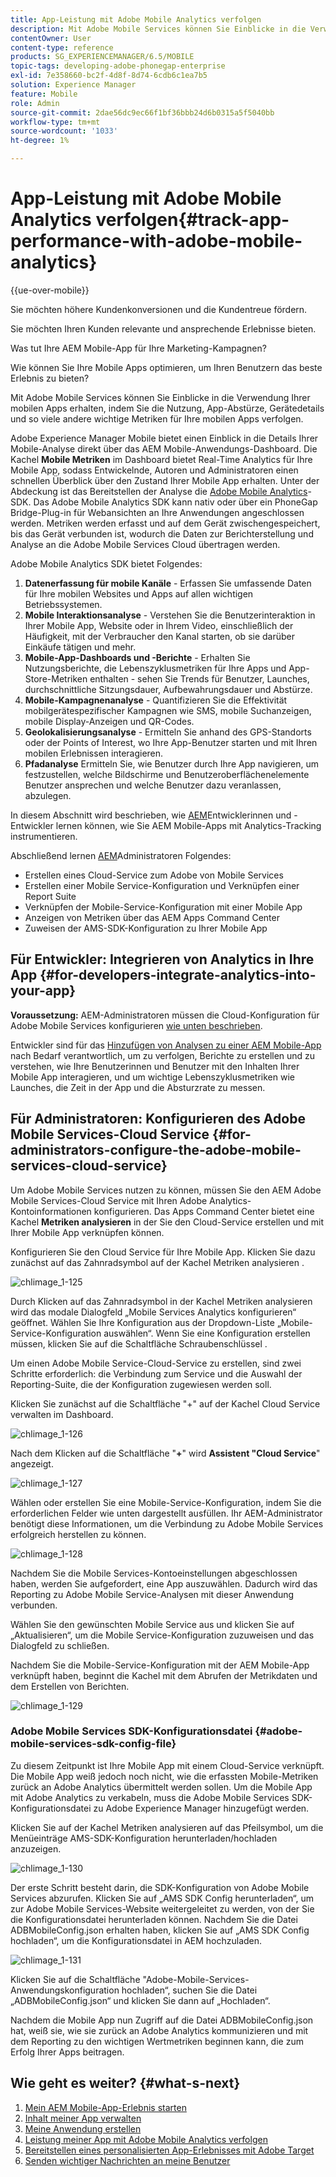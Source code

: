 ```yaml
---
title: App-Leistung mit Adobe Mobile Analytics verfolgen
description: Mit Adobe Mobile Services können Sie Einblicke in die Verwendung Ihrer mobilen Apps erhalten, indem Sie die Nutzung, App-Abstürze, Gerätedetails und so viele andere wichtige Metriken für Ihre mobilen Apps verfolgen. Auf dieser Seite erfahren Sie mehr.
contentOwner: User
content-type: reference
products: SG_EXPERIENCEMANAGER/6.5/MOBILE
topic-tags: developing-adobe-phonegap-enterprise
exl-id: 7e358660-bc2f-4d8f-8d74-6cdb6c1ea7b5
solution: Experience Manager
feature: Mobile
role: Admin
source-git-commit: 2dae56dc9ec66f1bf36bbb24d6b0315a5f5040bb
workflow-type: tm+mt
source-wordcount: '1033'
ht-degree: 1%

---
```


# App-Leistung mit Adobe Mobile Analytics verfolgen{#track-app-performance-with-adobe-mobile-analytics}

{{ue-over-mobile}}

Sie möchten höhere Kundenkonversionen und die Kundentreue fördern.

Sie möchten Ihren Kunden relevante und ansprechende Erlebnisse bieten.

Was tut Ihre AEM Mobile-App für Ihre Marketing-Kampagnen?

Wie können Sie Ihre Mobile Apps optimieren, um Ihren Benutzern das beste Erlebnis zu bieten?

Mit Adobe Mobile Services können Sie Einblicke in die Verwendung Ihrer mobilen Apps erhalten, indem Sie die Nutzung, App-Abstürze, Gerätedetails und so viele andere wichtige Metriken für Ihre mobilen Apps verfolgen.

Adobe Experience Manager Mobile bietet einen Einblick in die Details Ihrer Mobile-Analyse direkt über das AEM Mobile-Anwendungs-Dashboard. Die Kachel **Mobile Metriken** im Dashboard bietet Real-Time Analytics für Ihre Mobile App, sodass Entwickelnde, Autoren und Administratoren einen schnellen Überblick über den Zustand Ihrer Mobile App erhalten. Unter der Abdeckung ist das Bereitstellen der Analyse die [Adobe Mobile Analytics](https://business.adobe.com/de/products/analytics/mobile-marketing.html)-SDK. Das Adobe Mobile Analytics SDK kann nativ oder über ein PhoneGap Bridge-Plug-in für Webansichten an Ihre Anwendungen angeschlossen werden. Metriken werden erfasst und auf dem Gerät zwischengespeichert, bis das Gerät verbunden ist, wodurch die Daten zur Berichterstellung und Analyse an die Adobe Mobile Services Cloud übertragen werden.

Adobe Mobile Analytics SDK bietet Folgendes:

1. **Datenerfassung für mobile Kanäle** - Erfassen Sie umfassende Daten für Ihre mobilen Websites und Apps auf allen wichtigen Betriebssystemen.
1. **Mobile Interaktionsanalyse** - Verstehen Sie die Benutzerinteraktion in Ihrer Mobile App, Website oder in Ihrem Video, einschließlich der Häufigkeit, mit der Verbraucher den Kanal starten, ob sie darüber Einkäufe tätigen und mehr.
1. **Mobile-App-Dashboards und -Berichte** - Erhalten Sie Nutzungsberichte, die Lebenszyklusmetriken für Ihre Apps und App-Store-Metriken enthalten - sehen Sie Trends für Benutzer, Launches, durchschnittliche Sitzungsdauer, Aufbewahrungsdauer und Abstürze.
1. **Mobile-Kampagnenanalyse** - Quantifizieren Sie die Effektivität mobilgerätespezifischer Kampagnen wie SMS, mobile Suchanzeigen, mobile Display-Anzeigen und QR-Codes.
1. **Geolokalisierungsanalyse** - Ermitteln Sie anhand des GPS-Standorts oder der Points of Interest, wo Ihre App-Benutzer starten und mit Ihren mobilen Erlebnissen interagieren.
1. **Pfadanalyse** Ermitteln Sie, wie Benutzer durch Ihre App navigieren, um festzustellen, welche Bildschirme und Benutzeroberflächenelemente Benutzer ansprechen und welche Benutzer dazu veranlassen, abzulegen.

In diesem Abschnitt wird beschrieben, wie [AEM](#developers)Entwicklerinnen und -Entwickler lernen können, wie Sie AEM Mobile-Apps mit Analytics-Tracking instrumentieren.

Abschließend lernen [AEM](#administrators)Administratoren Folgendes:

* Erstellen eines Cloud-Service zum Adobe von Mobile Services
* Erstellen einer Mobile Service-Konfiguration und Verknüpfen einer Report Suite
* Verknüpfen der Mobile-Service-Konfiguration mit einer Mobile App
* Anzeigen von Metriken über das AEM Apps Command Center
* Zuweisen der AMS-SDK-Konfiguration zu Ihrer Mobile App

## Für Entwickler: Integrieren von Analytics in Ihre App {#for-developers-integrate-analytics-into-your-app}

**Voraussetzung:** AEM-Administratoren müssen die Cloud-Konfiguration für Adobe Mobile Services konfigurieren [wie unten beschrieben](#amscloudserviceconfig).

Entwickler sind für das [Hinzufügen von Analysen zu einer AEM Mobile-App](/help/mobile/phonegap-add-analytics-to-apps.md) nach Bedarf verantwortlich, um zu verfolgen, Berichte zu erstellen und zu verstehen, wie Ihre Benutzerinnen und Benutzer mit den Inhalten Ihrer Mobile App interagieren, und um wichtige Lebenszyklusmetriken wie Launches, die Zeit in der App und die Absturzrate zu messen.

## Für Administratoren: Konfigurieren des Adobe Mobile Services-Cloud Service {#for-administrators-configure-the-adobe-mobile-services-cloud-service}

Um Adobe Mobile Services nutzen zu können, müssen Sie den AEM Adobe Mobile Services-Cloud Service mit Ihren Adobe Analytics-Kontoinformationen konfigurieren. Das Apps Command Center bietet eine Kachel **Metriken analysieren** in der Sie den Cloud-Service erstellen und mit Ihrer Mobile App verknüpfen können.

Konfigurieren Sie den Cloud Service für Ihre Mobile App. Klicken Sie dazu zunächst auf das Zahnradsymbol auf der Kachel Metriken analysieren .

![chlimage_1-125](assets/chlimage_1-125.png)

Durch Klicken auf das Zahnradsymbol in der Kachel Metriken analysieren wird das modale Dialogfeld „Mobile Services Analytics konfigurieren“ geöffnet. Wählen Sie Ihre Konfiguration aus der Dropdown-Liste „Mobile-Service-Konfiguration auswählen“. Wenn Sie eine Konfiguration erstellen müssen, klicken Sie auf die Schaltfläche Schraubenschlüssel .

Um einen Adobe Mobile Service-Cloud-Service zu erstellen, sind zwei Schritte erforderlich: die Verbindung zum Service und die Auswahl der Reporting-Suite, die der Konfiguration zugewiesen werden soll.

Klicken Sie zunächst auf die Schaltfläche &quot;+&quot; auf der Kachel Cloud Service verwalten im Dashboard.

![chlimage_1-126](assets/chlimage_1-126.png)

Nach dem Klicken auf die Schaltfläche &quot;**+**&quot; wird **Assistent &quot;Cloud Service**&quot; angezeigt.

![chlimage_1-127](assets/chlimage_1-127.png)

Wählen oder erstellen Sie eine Mobile-Service-Konfiguration, indem Sie die erforderlichen Felder wie unten dargestellt ausfüllen. Ihr AEM-Administrator benötigt diese Informationen, um die Verbindung zu Adobe Mobile Services erfolgreich herstellen zu können.

![chlimage_1-128](assets/chlimage_1-128.png)

Nachdem Sie die Mobile Services-Kontoeinstellungen abgeschlossen haben, werden Sie aufgefordert, eine App auszuwählen. Dadurch wird das Reporting zu Adobe Mobile Service-Analysen mit dieser Anwendung verbunden.

Wählen Sie den gewünschten Mobile Service aus und klicken Sie auf „Aktualisieren“, um die Mobile Service-Konfiguration zuzuweisen und das Dialogfeld zu schließen.

Nachdem Sie die Mobile-Service-Konfiguration mit der AEM Mobile-App verknüpft haben, beginnt die Kachel mit dem Abrufen der Metrikdaten und dem Erstellen von Berichten.

![chlimage_1-129](assets/chlimage_1-129.png)

### Adobe Mobile Services SDK-Konfigurationsdatei {#adobe-mobile-services-sdk-config-file}

Zu diesem Zeitpunkt ist Ihre Mobile App mit einem Cloud-Service verknüpft. Die Mobile App weiß jedoch noch nicht, wie die erfassten Mobile-Metriken zurück an Adobe Analytics übermittelt werden sollen. Um die Mobile App mit Adobe Analytics zu verkabeln, muss die Adobe Mobile Services SDK-Konfigurationsdatei zu Adobe Experience Manager hinzugefügt werden.

Klicken Sie auf der Kachel Metriken analysieren auf das Pfeilsymbol, um die Menüeinträge AMS-SDK-Konfiguration herunterladen/hochladen anzuzeigen.

![chlimage_1-130](assets/chlimage_1-130.png)

Der erste Schritt besteht darin, die SDK-Konfiguration von Adobe Mobile Services abzurufen. Klicken Sie auf „AMS SDK Config herunterladen“, um zur Adobe Mobile Services-Website weitergeleitet zu werden, von der Sie die Konfigurationsdatei herunterladen können. Nachdem Sie die Datei ADBMobileConfig.json erhalten haben, klicken Sie auf „AMS SDK Config hochladen“, um die Konfigurationsdatei in AEM hochzuladen.

![chlimage_1-131](assets/chlimage_1-131.png)

Klicken Sie auf die Schaltfläche &quot;Adobe-Mobile-Services-Anwendungskonfiguration hochladen“, suchen Sie die Datei „ADBMobileConfig.json“ und klicken Sie dann auf „Hochladen“.

Nachdem die Mobile App nun Zugriff auf die Datei ADBMobileConfig.json hat, weiß sie, wie sie zurück an Adobe Analytics kommunizieren und mit dem Reporting zu den wichtigen Wertmetriken beginnen kann, die zum Erfolg Ihrer Apps beitragen.

## Wie geht es weiter? {#what-s-next}

1. [Mein AEM Mobile-App-Erlebnis starten](/help/mobile/starting-aem-phonegap-app.md)
1. [Inhalt meiner App verwalten](/help/mobile/phonegap-manage-app-content.md)
1. [Meine Anwendung erstellen](/help/mobile/building-app-mobile-phonegap.md)
1. [Leistung meiner App mit Adobe Mobile Analytics verfolgen](/help/mobile/phonegap-intro-to-app-analytics.md)
1. [Bereitstellen eines personalisierten App-Erlebnisses mit Adobe Target](/help/mobile/phonegap-aem-mobile-content-personalization.md)
1. [Senden wichtiger Nachrichten an meine Benutzer](/help/mobile/phonegap-push-notifications.md)
